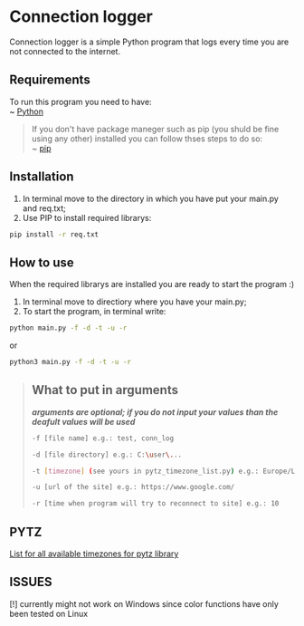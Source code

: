 # Connection logger
Connection logger is a simple Python program that logs every time you are not 
connected to the internet.

## Requirements
To run this program you need to have:<br />
~ [Python](https://www.python.org/downloads/)<br />
> If you don't have package maneger such as pip (you shuld be fine using any other) installed you can follow thses steps to do so:<br />
  ~ [pip](https://www.geeksforgeeks.org/how-to-install-pip-on-windows/#:~:text=Download%20and%20Install%20pip%3A&text=Download%20the%20get%2Dpip.py,where%20the%20above%20file%20exists.&text=and%20wait%20through%20the%20installation,now%20installed%20on%20your%20system)

## Installation
1. In terminal move to the directory in which you have put your main.py and req.txt;
2. Use PIP to install required librarys:
```bash 
pip install -r req.txt
```

## How to use

When the required librarys are installed you are ready to start the program :)
1. In terminal move to directiory where you have your main.py;
2. To start the program, in terminal write:
```bash
python main.py -f -d -t -u -r
```
or
```bash
python3 main.py -f -d -t -u -r
```

>## What to put in arguments
>***arguments are optional; if you do not input your values than the deafult values will be used***
>```bash
>-f [file name] e.g.: test, conn_log
>```
>```bash
>-d [file directory] e.g.: C:\user\...
>```
>```bash
>-t [timezone] (see yours in pytz_timezone_list.py) e.g.: Europe/Ljubljana
>```
>```bash
>-u [url of the site] e.g.: https://www.google.com/
>```
>```bash
>-r [time when program will try to reconnect to site] e.g.: 10
>```


## PYTZ
[List for all available timezones for pytz library](https://github.com/us3-r/connection_logger/blob/main/pytz_timezone_list.py)

## ISSUES
[!] currently might not work on Windows since color functions have only been tested on Linux
